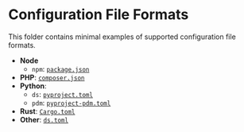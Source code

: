 # Configuration File Formats

This folder contains minimal examples of supported configuration file formats.

- **Node**
  - `npm`: [`package.json`](./package.json)
- **PHP**: [`composer.json`](./composer.json)
- **Python**:
  - `ds`: [`pyproject.toml`](./pyproject.toml)
  - `pdm`: [`pyproject-pdm.toml`](./pyproject-pdm.toml)
- **Rust**: [`Cargo.toml`](./Cargo.toml)
- **Other**: [`ds.toml`](./ds.toml)
